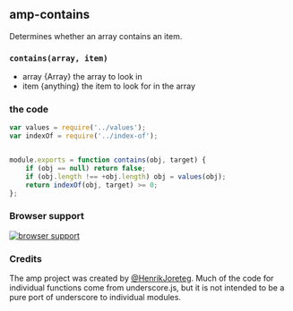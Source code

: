 ## amp-contains

Determines whether an array contains an item.

### `contains(array, item)`

* array {Array} the array to look in
* item {anything} the item to look for in the array

### the code

```javascript
var values = require('../values');
var indexOf = require('../index-of');


module.exports = function contains(obj, target) {
    if (obj == null) return false;
    if (obj.length !== +obj.length) obj = values(obj);
    return indexOf(obj, target) >= 0;
};
```

### Browser support

[![browser support](https://ci.testling.com/henrikjoreteg/amp-contains.png)](https://ci.testling.com/ampersandjs/amp-contains)

### Credits

The amp project was created by [@HenrikJoreteg](http://twitter.com/henrikjoreteg). Much of the code for individual functions come from underscore.js, but it is not intended to be a pure port of underscore to individual modules.